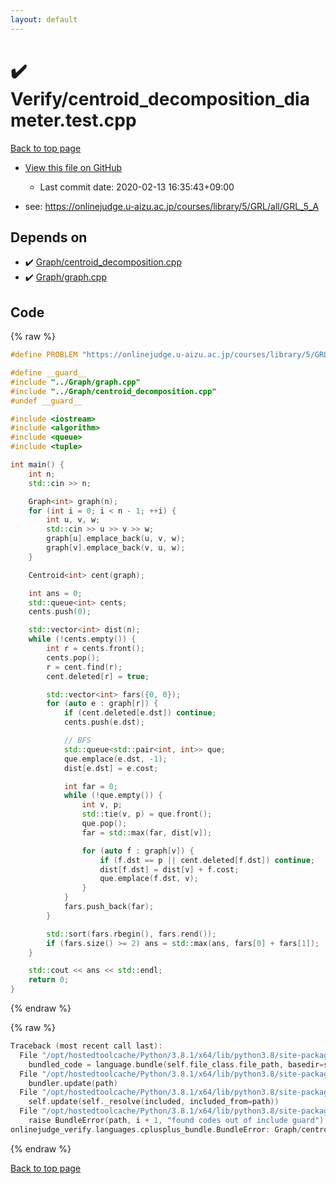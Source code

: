 ```yaml
---
layout: default
---
```


<!-- mathjax config similar to math.stackexchange -->
<script type="text/javascript" async
  src="https://cdnjs.cloudflare.com/ajax/libs/mathjax/2.7.5/MathJax.js?config=TeX-MML-AM_CHTML">
</script>
<script type="text/x-mathjax-config">
  MathJax.Hub.Config({
    TeX: { equationNumbers: { autoNumber: "AMS" }},
    tex2jax: {
      inlineMath: [ ['$','$'] ],
      processEscapes: true
    },
    "HTML-CSS": { matchFontHeight: false },
    displayAlign: "left",
    displayIndent: "2em"
  });
</script>

<script type="text/javascript" src="https://cdnjs.cloudflare.com/ajax/libs/jquery/3.4.1/jquery.min.js"></script>
<script src="https://cdn.jsdelivr.net/npm/jquery-balloon-js@1.1.2/jquery.balloon.min.js" integrity="sha256-ZEYs9VrgAeNuPvs15E39OsyOJaIkXEEt10fzxJ20+2I=" crossorigin="anonymous"></script>
<script type="text/javascript" src="../../assets/js/copy-button.js"></script>
<link rel="stylesheet" href="../../assets/css/copy-button.css" />


# :heavy_check_mark: Verify/centroid_decomposition_diameter.test.cpp

<a href="../../index.html">Back to top page</a>

* <a href="{{ site.github.repository_url }}/blob/master/Verify/centroid_decomposition_diameter.test.cpp">View this file on GitHub</a>
    - Last commit date: 2020-02-13 16:35:43+09:00


* see: <a href="https://onlinejudge.u-aizu.ac.jp/courses/library/5/GRL/all/GRL_5_A">https://onlinejudge.u-aizu.ac.jp/courses/library/5/GRL/all/GRL_5_A</a>


## Depends on

* :heavy_check_mark: <a href="../../library/Graph/centroid_decomposition.cpp.html">Graph/centroid_decomposition.cpp</a>
* :heavy_check_mark: <a href="../../library/Graph/graph.cpp.html">Graph/graph.cpp</a>


## Code

<a id="unbundled"></a>
{% raw %}
```cpp
#define PROBLEM "https://onlinejudge.u-aizu.ac.jp/courses/library/5/GRL/all/GRL_5_A"

#define __guard__
#include "../Graph/graph.cpp"
#include "../Graph/centroid_decomposition.cpp"
#undef __guard__

#include <iostream>
#include <algorithm>
#include <queue>
#include <tuple>

int main() {
    int n;
    std::cin >> n;

    Graph<int> graph(n);
    for (int i = 0; i < n - 1; ++i) {
        int u, v, w;
        std::cin >> u >> v >> w;
        graph[u].emplace_back(u, v, w);
        graph[v].emplace_back(v, u, w);
    }

    Centroid<int> cent(graph);

    int ans = 0;
    std::queue<int> cents;
    cents.push(0);

    std::vector<int> dist(n);
    while (!cents.empty()) {
        int r = cents.front();
        cents.pop();
        r = cent.find(r);
        cent.deleted[r] = true;

        std::vector<int> fars({0, 0});
        for (auto e : graph[r]) {
            if (cent.deleted[e.dst]) continue;
            cents.push(e.dst);

            // BFS
            std::queue<std::pair<int, int>> que;
            que.emplace(e.dst, -1);
            dist[e.dst] = e.cost;

            int far = 0;
            while (!que.empty()) {
                int v, p;
                std::tie(v, p) = que.front();
                que.pop();
                far = std::max(far, dist[v]);

                for (auto f : graph[v]) {
                    if (f.dst == p || cent.deleted[f.dst]) continue;
                    dist[f.dst] = dist[v] + f.cost;
                    que.emplace(f.dst, v);
                }
            }
            fars.push_back(far);
        }

        std::sort(fars.rbegin(), fars.rend());
        if (fars.size() >= 2) ans = std::max(ans, fars[0] + fars[1]);
    }

    std::cout << ans << std::endl;
    return 0;
}

```
{% endraw %}

<a id="bundled"></a>
{% raw %}
```cpp
Traceback (most recent call last):
  File "/opt/hostedtoolcache/Python/3.8.1/x64/lib/python3.8/site-packages/onlinejudge_verify/docs.py", line 347, in write_contents
    bundled_code = language.bundle(self.file_class.file_path, basedir=self.cpp_source_path)
  File "/opt/hostedtoolcache/Python/3.8.1/x64/lib/python3.8/site-packages/onlinejudge_verify/languages/cplusplus.py", line 63, in bundle
    bundler.update(path)
  File "/opt/hostedtoolcache/Python/3.8.1/x64/lib/python3.8/site-packages/onlinejudge_verify/languages/cplusplus_bundle.py", line 182, in update
    self.update(self._resolve(included, included_from=path))
  File "/opt/hostedtoolcache/Python/3.8.1/x64/lib/python3.8/site-packages/onlinejudge_verify/languages/cplusplus_bundle.py", line 151, in update
    raise BundleError(path, i + 1, "found codes out of include guard")
onlinejudge_verify.languages.cplusplus_bundle.BundleError: Graph/centroid_decomposition.cpp: line 6: found codes out of include guard

```
{% endraw %}

<a href="../../index.html">Back to top page</a>


